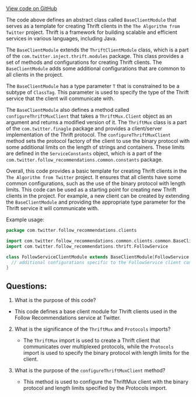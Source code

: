 [View code on GitHub](https://github.com/misbahsy/the-algorithm/follow-recommendations-service/common/src/main/scala/com/twitter/follow_recommendations/common/clients/common/BaseClientModule.scala)

The code above defines an abstract class called `BaseClientModule` that serves as a template for creating Thrift clients in the `The Algorithm from Twitter` project. Thrift is a framework for building scalable and efficient services in various languages, including Java. 

The `BaseClientModule` extends the `ThriftClientModule` class, which is a part of the `com.twitter.inject.thrift.modules` package. This class provides a set of methods and configurations for creating Thrift clients. The `BaseClientModule` adds some additional configurations that are common to all clients in the project.

The `BaseClientModule` has a type parameter `T` that is constrained to be a subtype of `ClassTag`. This parameter is used to specify the type of the Thrift service that the client will communicate with. 

The `BaseClientModule` also defines a method called `configureThriftMuxClient` that takes a `ThriftMux.Client` object as an argument and returns a modified version of it. The `ThriftMux` class is a part of the `com.twitter.finagle` package and provides a client/server implementation of the Thrift protocol. The `configureThriftMuxClient` method sets the protocol factory of the client to use the binary protocol with some additional limits on the length of strings and containers. These limits are defined in the `ServiceConstants` object, which is a part of the `com.twitter.follow_recommendations.common.constants` package.

Overall, this code provides a basic template for creating Thrift clients in the `The Algorithm from Twitter` project. It ensures that all clients have some common configurations, such as the use of the binary protocol with length limits. This code can be used as a starting point for creating new Thrift clients in the project. For example, a new client can be created by extending the `BaseClientModule` and providing the appropriate type parameter for the Thrift service it will communicate with. 

Example usage:

```scala
package com.twitter.follow_recommendations.clients

import com.twitter.follow_recommendations.common.clients.common.BaseClientModule
import com.twitter.follow_recommendations.thrift.FollowService

class FollowServiceClientModule extends BaseClientModule[FollowService.Client] {
  // additional configurations specific to the FollowService client can go here
}
```
## Questions: 
 1. What is the purpose of this code?
   - This code defines a base client module for Thrift clients used in the Follow Recommendations service at Twitter.

2. What is the significance of the `ThriftMux` and `Protocols` imports?
   - The `ThriftMux` import is used to create a Thrift client that communicates over multiplexed protocols, while the `Protocols` import is used to specify the binary protocol with length limits for the client.

3. What is the purpose of the `configureThriftMuxClient` method?
   - This method is used to configure the ThriftMux client with the binary protocol and length limits specified by the Protocols import.